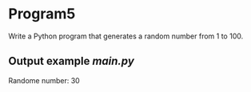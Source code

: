 # Program5
Write a Python program that generates a random number from 1 to 100.

## Output example *main.py*
Randome number: 30